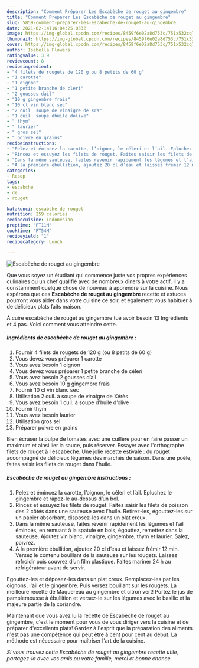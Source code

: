 ```yaml
---
description: "Comment Préparer Les Escabèche de rouget au gingembre"
title: "Comment Préparer Les Escabèche de rouget au gingembre"
slug: 5859-comment-preparer-les-escabeche-de-rouget-au-gingembre
date: 2021-02-14T16:04:25.033Z
image: https://img-global.cpcdn.com/recipes/8459f6e02a8d753c/751x532cq70/escabeche-de-rouget-au-gingembre-photo-principale-de-la-recette.jpg
thumbnail: https://img-global.cpcdn.com/recipes/8459f6e02a8d753c/751x532cq70/escabeche-de-rouget-au-gingembre-photo-principale-de-la-recette.jpg
cover: https://img-global.cpcdn.com/recipes/8459f6e02a8d753c/751x532cq70/escabeche-de-rouget-au-gingembre-photo-principale-de-la-recette.jpg
author: Isabella Flowers
ratingvalue: 3.9
reviewcount: 8
recipeingredient:
- "4 filets de rougets de 120 g ou 8 petits de 60 g"
- "1 carotte"
- "1 oignon"
- "1 petite branche de cleri"
- "2 gousses dail"
- "10 g gingembre frais"
- "10 cl vin blanc sec"
- "2 cuil  soupe de vinaigre de Xrs"
- "1 cuil  soupe dhuile dolive"
- " thym"
- " laurier"
- " gros sel"
- " poivre en grains"
recipeinstructions:
- "Pelez et émincez la carotte, l’oignon, le céleri et l’ail. Epluchez le gingembre et râpez-le au-dessus d’un bol."
- "Rincez et essuyez les filets de rouget. Faites saisir les filets de poisson des 2 côtés dans une sauteuse avec l’huile. Retirez-les, égouttez-les sur un papier absorbant, disposez-les dans un plat creux."
- "Dans la même sauteuse, faites revenir rapidement les légumes et l’ail émincés, en remuant à la spatule en bois, égouttez, remettez dans la sauteuse. Ajoutez vin blanc, vinaigre, gingembre, thym et laurier. Salez, poivrez."
- "A la première ébullition, ajoutez 20 cl d’eau et laissez frémir 12 min. Versez le contenu bouillant de la sauteuse sur les rougets. Laissez refroidir puis couvrez d’un film plastique. Faites mariner 24 h au réfrigérateur avant de servir."
categories:
- Resep
tags:
- escabche
- de
- rouget

katakunci: escabche de rouget 
nutrition: 259 calories
recipecuisine: Indonesian
preptime: "PT11M"
cooktime: "PT54M"
recipeyield: "1"
recipecategory: Lunch

---
```



![Escabèche de rouget au gingembre](https://img-global.cpcdn.com/recipes/8459f6e02a8d753c/751x532cq70/escabeche-de-rouget-au-gingembre-photo-principale-de-la-recette.jpg)

Que vous soyez un étudiant qui commence juste vos propres expériences culinaires ou un chef qualifié avec de nombreux dîners à votre actif, il y a constamment quelque chose de nouveau à apprendre sur la cuisine. Nous espérons que ces <strong> Escabèche de rouget au gingembre </strong> recette et astuces pourront vous aider dans votre cuisine ce soir, et également vous habituer à de délicieux plats faits maison.

<!--inarticleads1-->

À cuire escabèche de rouget au gingembre tue avoir besoin 13 Ingrédients et 4 pas. Voici comment vous atteindre cette.

##### Ingrédients de escabèche de rouget au gingembre :

1. Fournir 4 filets de rougets de 120 g (ou 8 petits de 60 g)
1. Vous devez vous préparer 1 carotte
1. Vous avez besoin 1 oignon
1. Vous devez vous préparer 1 petite branche de céleri
1. Vous avez besoin 2 gousses d’ail
1. Vous avez besoin 10 g gingembre frais
1. Fournir 10 cl vin blanc sec
1. Utilisation 2 cuil. à soupe de vinaigre de Xérès
1. Vous avez besoin 1 cuil. à soupe d’huile d’olive
1. Fournir  thym
1. Vous avez besoin  laurier
1. Utilisation  gros sel
1. Préparer  poivre en grains


Bien écraser la pulpe de tomates avec une cuillère pour en faire passer un maximum et ainsi lier la sauce, puis réserver. Essayer avec l&#39;orthographe filets de rouget à l escabèche. Une jolie recette estivale : du rouget accompagné de délicieux légumes des marchés de saison. Dans une poêle, faites saisir les filets de rouget dans l&#39;huile. 

<!--inarticleads2-->

##### Escabèche de rouget au gingembre instructions :

1. Pelez et émincez la carotte, l’oignon, le céleri et l’ail. Epluchez le gingembre et râpez-le au-dessus d’un bol.
1. Rincez et essuyez les filets de rouget. Faites saisir les filets de poisson des 2 côtés dans une sauteuse avec l’huile. Retirez-les, égouttez-les sur un papier absorbant, disposez-les dans un plat creux.
1. Dans la même sauteuse, faites revenir rapidement les légumes et l’ail émincés, en remuant à la spatule en bois, égouttez, remettez dans la sauteuse. Ajoutez vin blanc, vinaigre, gingembre, thym et laurier. Salez, poivrez.
1. A la première ébullition, ajoutez 20 cl d’eau et laissez frémir 12 min. Versez le contenu bouillant de la sauteuse sur les rougets. Laissez refroidir puis couvrez d’un film plastique. Faites mariner 24 h au réfrigérateur avant de servir.


Egouttez-les et déposez-les dans un plat creux. Remplacez-les par les oignons, l&#39;ail et le gingembre. Puis versez bouillant sur les rougets. La meilleure recette de Maquereau au gingembre et citron vert! Portez le jus de pamplemousse à ébullition et versez-le sur les légumes avec le basilic et la majeure partie de la coriandre. 

<!--inarticleads1-->

<p>
Maintenant que vous avez lu la recette de Escabèche de rouget au gingembre, c'est le moment pour vous de vous diriger vers la cuisine et de préparer d'excellents plats! Gardez à l'esprit que la préparation des aliments n'est pas une compétence qui peut être à cent pour cent au début. La méthode est nécessaire pour maîtriser l'art de la cuisine.
</p>

<p>
<i>Si vous trouvez cette Escabèche de rouget au gingembre recette utile, partagez-la avec vos amis ou votre famille, merci et bonne chance.</i>
</p>
